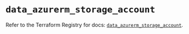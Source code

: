 # `data_azurerm_storage_account`

Refer to the Terraform Registry for docs: [`data_azurerm_storage_account`](https://registry.terraform.io/providers/hashicorp/azurerm/4.38.1/docs/data-sources/storage_account).

